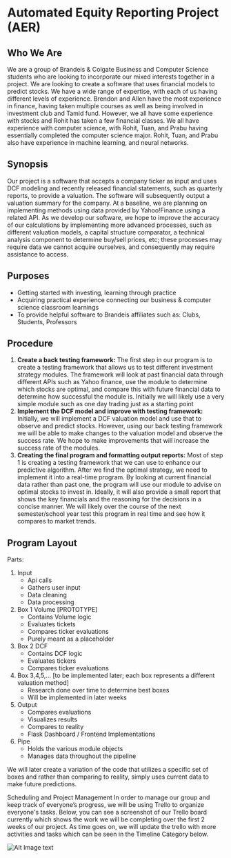 # Automated Equity Reporting Project (AER)
## Who We Are
We are a group of Brandeis & Colgate Business and Computer Science students who are
looking to incorporate our mixed interests together in a project. We are looking to create a
software that uses financial models to predict stocks. We have a wide range of expertise, with
each of us having different levels of experience. Brendon and Allen have the most experience in
finance, having taken multiple courses as well as being involved in investment club and Tamid
fund. However, we all have some experience with stocks and Rohit has taken a few financial
classes. We all have experience with computer science, with Rohit, Tuan, and Prabu having
essentially completed the computer science major. Rohit, Tuan, and Prabu also have experience
in machine learning, and neural networks.

## Synopsis
Our project is a software that accepts a company ticker as input and uses DCF modeling
and recently released financial statements, such as quarterly reports, to provide a valuation.
The software will subsequently output a valuation summary for the company. At a baseline, we
are planning on implementing methods using data provided by Yahoo!Finance using a related
API. As we develop our software, we hope to improve the accuracy of our calculations by
implementing more advanced processes, such as different valuation models, a capital structure
comparator, a technical analysis component to determine buy/sell prices, etc; these processes
may require data we cannot acquire ourselves, and consequently may require assistance to
access.

## Purposes
- Getting started with investing, learning through practice
- Acquiring practical experience connecting our business & computer science classroom
learnings
- To provide helpful software to Brandeis affiliates such as: Clubs, Students, Professors

## Procedure
1. **Create a back testing framework:** 
The first step in our program is to create a testing framework that allows us to test
different investment strategy modules. The framework will look at past financial data
through different APIs such as Yahoo finance, use the module to determine which stocks
are optimal, and compare this with future financial data to determine how successful
the module is. Initially we will likely use a very simple module such as one day trading
just as a starting point
2. **Implement the DCF model and improve with testing framework:** 
Initially, we will implement a DCF valuation model and use that to observe and predict
stocks. However, using our back testing framework we will be able to make changes to
the valuation model and observe the success rate. We hope to make improvements that
will increase the success rate of the modules.
3. **Creating the final program and formatting output reports:** 
Most of step 1 is creating a testing framework that we can use to enhance our predictive
algorithm. After we find the optimal strategy, we need to implement it into a real-time
program. By looking at current financial data rather than past one, the program will use
our module to advise on optimal stocks to invest in. Ideally, it will also provide a small
report that shows the key financials and the reasoning for the decisions in a concise
manner. We will likely over the course of the next semester/school year test this
program in real time and see how it compares to market trends.

## Program Layout
Parts:
1. Input
   - Api calls
   - Gathers user input
   - Data cleaning
   - Data processing
2. Box 1 Volume [PROTOTYPE]
   - Contains Volume logic
   - Evaluates tickets
   - Compares ticker evaluations
   - Purely meant as a placeholder
3. Box 2 DCF
   - Contains DCF logic
   - Evaluates tickers
   - Compares ticker evaluations
4. Box 3,4,5,... [to be implemented later; each box represents a different valuation method]
   - Research done over time to determine best boxes
   - Will be implemented in later weeks
5. Output
   - Compares evaluations
   - Visualizes results
   - Compares to reality
   - Flask Dashboard / Frontend Implementations
6. Pipe
   - Holds the various module objects
   - Manages data throughout the pipeline

We will later create a variation of the code that utilizes a specific set of boxes and rather than
comparing to reality, simply uses current data to make future predictions.

Scheduling and Project Management
In order to manage our group and keep track of everyone’s progress, we will be using Trello to
organize everyone's tasks. Below, you can see a screenshot of our Trello board currently which
shows the work we will be completing over the first 2 weeks of our project. As time goes on, we
will update the trello with more activities and tasks which can be seen in the Timeline Category
below.

![Alt Image text](/relative/path/to/img.png?raw=true "Optional Title")
